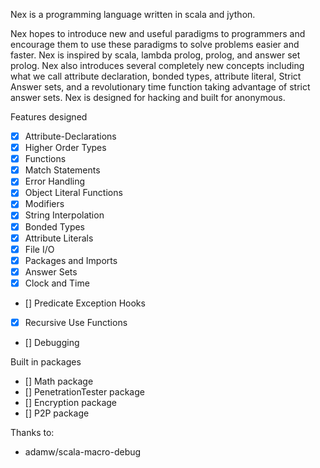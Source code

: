 Nex is a programming language written in scala and jython.

Nex hopes to introduce new and useful paradigms to programmers and encourage them to use these paradigms to solve problems easier and faster. Nex is inspired by scala, lambda prolog, prolog, and answer set prolog. Nex also introduces several completely new concepts including what we call attribute declaration, bonded types, attribute literal, Strict Answer sets, and a revolutionary time function taking advantage of strict answer sets. Nex is designed for hacking and built for anonymous.

Features designed

- [x] Attribute-Declarations
- [x] Higher Order Types
- [x] Functions
- [x] Match Statements
- [x] Error Handling
- [x] Object Literal Functions
- [x] Modifiers
- [x] String Interpolation
- [x] Bonded Types
- [x] Attribute Literals
- [x] File I/O
- [x] Packages and Imports
- [x] Answer Sets
- [x] Clock and Time
- [] Predicate Exception Hooks
- [x] Recursive Use Functions
- [] Debugging

Built in packages

- [] Math package
- [] PenetrationTester package
- [] Encryption package
- [] P2P package

Thanks to:
- adamw/scala-macro-debug
